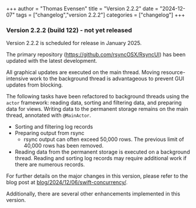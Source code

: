 +++
author = "Thomas Evensen"
title = "Version 2.2.2"
date = "2024-12-07"
tags = ["changelog","version 2.2.2"]
categories = ["changelog"]
+++

### Version 2.2.2 (build 122) - not yet released

Version 2.2.2 is scheduled for release in January 2025.

The primary repository (https://github.com/rsyncOSX/RsyncUI) has been updated with the latest development.

All graphical updates are executed on the main thread. Moving resource-intensive work to the background thread is advantageous to
prevent GUI updates from blocking.

The following tasks have been refactored to background threads using the `actor` framework: reading data, sorting and filtering data,
and preparing data for views. Writing data to the permanent storage remains on the main thread, annotated with `@MainActor`.

- Sorting and filtering log records
- Preparing output from rsync
  - rsync output can often exceed 50,000 rows. The previous limit of 40,000 rows has been removed.
- Reading data from the permanent storage is executed on a background thread. Reading and sorting log records may require additional  work if there are numerous records.

For further details on the major changes in this version, please refer to the blog post at [blog/2024/12/06/swift-concurrency/](/blog/2024/12/06/swift-concurrency/).

Additionally, there are several other enhancements implemented in this version.
